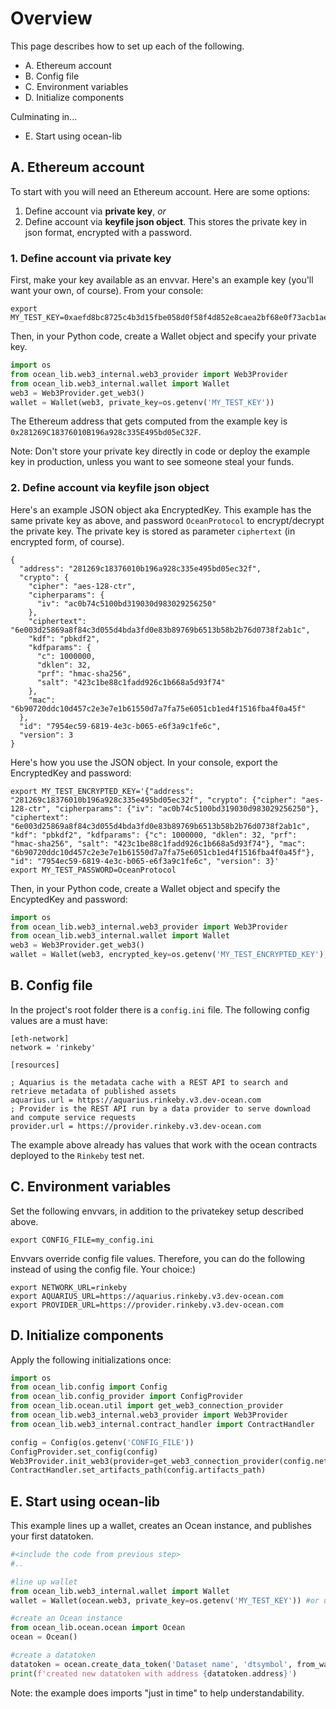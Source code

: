 # Overview

This page describes how to set up each of the following.

* A. Ethereum account
* B. Config file
* C. Environment variables
* D. Initialize components

Culminating in...

* E. Start using ocean-lib

## A. Ethereum account

To start with you will need an Ethereum account. Here are some options:
1. Define account via **private key**, *or*
2. Define account via **keyfile json object**. This stores the private key in json format, encrypted with a password.

### 1. Define account via private key

First, make your key available as an envvar. Here's an example key (you'll want your own, of course). From your console:

```console
export MY_TEST_KEY=0xaefd8bc8725c4b3d15fbe058d0f58f4d852e8caea2bf68e0f73acb1aeec19baa
```

Then, in your Python code, create a Wallet object and specify your private key.

```python
import os
from ocean_lib.web3_internal.web3_provider import Web3Provider
from ocean_lib.web3_internal.wallet import Wallet
web3 = Web3Provider.get_web3()
wallet = Wallet(web3, private_key=os.getenv('MY_TEST_KEY'))
```

The Ethereum address that gets computed from the example key is `0x281269C18376010B196a928c335E495bd05eC32F`.

Note: Don't store your private key directly in code or deploy the example key in production, unless you want to see someone steal your funds.

### 2. Define account via **keyfile json object**

Here's an example JSON object aka EncryptedKey. This example has the same private key as above, and password `OceanProtocol` to encrypt/decrypt the private key. The private key is stored as parameter `ciphertext` (in encrypted form, of course).

```
{
  "address": "281269c18376010b196a928c335e495bd05ec32f",
  "crypto": {
    "cipher": "aes-128-ctr",
    "cipherparams": {
      "iv": "ac0b74c5100bd319030d983029256250"
    },
    "ciphertext": "6e003d25869a8f84c3d055d4bda3fd0e83b89769b6513b58b2b76d0738f2ab1c",
    "kdf": "pbkdf2",
    "kdfparams": {
      "c": 1000000,
      "dklen": 32,
      "prf": "hmac-sha256",
      "salt": "423c1be88c1fadd926c1b668a5d93f74"
    },
    "mac": "6b90720ddc10d457c2e3e7e1b61550d7a7fa75e6051cb1ed4f1516fba4f0a45f"
  },
  "id": "7954ec59-6819-4e3c-b065-e6f3a9c1fe6c",
  "version": 3
}
```

Here's how you use the JSON object. In your console, export the EncryptedKey and password:

```console
export MY_TEST_ENCRYPTED_KEY='{"address": "281269c18376010b196a928c335e495bd05ec32f", "crypto": {"cipher": "aes-128-ctr", "cipherparams": {"iv": "ac0b74c5100bd319030d983029256250"}, "ciphertext": "6e003d25869a8f84c3d055d4bda3fd0e83b89769b6513b58b2b76d0738f2ab1c", "kdf": "pbkdf2", "kdfparams": {"c": 1000000, "dklen": 32, "prf": "hmac-sha256", "salt": "423c1be88c1fadd926c1b668a5d93f74"}, "mac": "6b90720ddc10d457c2e3e7e1b61550d7a7fa75e6051cb1ed4f1516fba4f0a45f"}, "id": "7954ec59-6819-4e3c-b065-e6f3a9c1fe6c", "version": 3}'
export MY_TEST_PASSWORD=OceanProtocol
```

Then, in your Python code, create a Wallet object and specify the EncyptedKey and password:
```python
import os
from ocean_lib.web3_internal.web3_provider import Web3Provider
from ocean_lib.web3_internal.wallet import Wallet
web3 = Web3Provider.get_web3()
wallet = Wallet(web3, encrypted_key=os.getenv('MY_TEST_ENCRYPTED_KEY'), password=os.getenv('MY_TEST_PASSWORD'))
```

## B. Config file
In the project's root folder there is a `config.ini` file. The following config values are a must have:
```
[eth-network]
network = 'rinkeby'

[resources]

; Aquarius is the metadata cache with a REST API to search and retrieve metadata of published assets
aquarius.url = https://aquarius.rinkeby.v3.dev-ocean.com
; Provider is the REST API run by a data provider to serve download and compute service requests
provider.url = https://provider.rinkeby.v3.dev-ocean.com

```

The example above already has values that work with the ocean contracts deployed to the `Rinkeby` test net.

## C. Environment variables

Set the following envvars, in addition to the privatekey setup described above.
```console
export CONFIG_FILE=my_config.ini
```

Envvars override config file values. Therefore, you can do the following instead of using the config file. Your choice:)
```console
export NETWORK_URL=rinkeby
export AQUARIUS_URL=https://aquarius.rinkeby.v3.dev-ocean.com
export PROVIDER_URL=https://provider.rinkeby.v3.dev-ocean.com

```

## D. Initialize components
Apply the following initializations once:
```python
import os
from ocean_lib.config import Config
from ocean_lib.config_provider import ConfigProvider
from ocean_lib.ocean.util import get_web3_connection_provider
from ocean_lib.web3_internal.web3_provider import Web3Provider
from ocean_lib.web3_internal.contract_handler import ContractHandler

config = Config(os.getenv('CONFIG_FILE'))
ConfigProvider.set_config(config)
Web3Provider.init_web3(provider=get_web3_connection_provider(config.network_url))
ContractHandler.set_artifacts_path(config.artifacts_path)
```

## E. Start using ocean-lib

This example lines up a wallet, creates an Ocean instance, and publishes your first datatoken. 
```python
#<include the code from previous step>
#..

#line up wallet
from ocean_lib.web3_internal.wallet import Wallet
wallet = Wallet(ocean.web3, private_key=os.getenv('MY_TEST_KEY')) #or use keyfile approach

#create an Ocean instance
from ocean_lib.ocean.ocean import Ocean
ocean = Ocean()

#create a datatoken
datatoken = ocean.create_data_token('Dataset name', 'dtsymbol', from_wallet=wallet)
print(f'created new datatoken with address {datatoken.address}')
``` 

Note: the example does imports "just in time" to help understandability.
